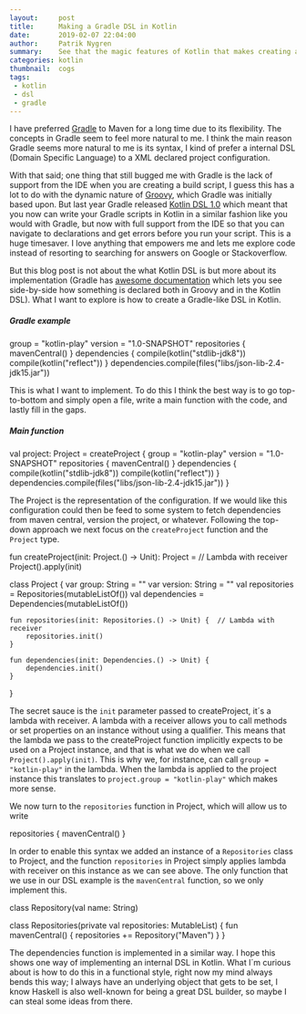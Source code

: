 ```yaml
---
layout:     post
title:      Making a Gradle DSL in Kotlin
date:       2019-02-07 22:04:00
author:     Patrik Nygren
summary:    See that the magic features of Kotlin that makes creating a DSL are not so magic at all.
categories: kotlin
thumbnail:  cogs
tags:
 - kotlin
 - dsl
 - gradle
---
```


I have preferred [Gradle](https://gradle.org/) to Maven for a long time due to its flexibility. The concepts in Gradle seem to feel more natural to me. I think the main reason Gradle seems more natural to me is its syntax, I kind of prefer a internal DSL (Domain Specific Language) to a XML declared project configuration. 

With that said; one thing that still bugged me with Gradle is the lack of support from the IDE when you are creating a build script, I guess this has a lot to do with the dynamic nature of [Groovy](http://groovy-lang.org/), which Gradle was initially based upon. But last year Gradle released [Kotlin DSL 1.0](https://blog.gradle.org/gradle-kotlin-dsl-release-candidate) which meant that you now can write your Gradle scripts in Kotlin in a similar fashion like you would with Gradle, but now with full support from the IDE so that you can navigate to declarations and get errors before you run your script. This is a huge timesaver. I love anything that empowers me and lets me explore code instead of resorting to searching for answers on Google or Stackoverflow.  

But this blog post is not about the what Kotlin DSL is but more about its implementation (Gradle has [awesome documentation](https://docs.gradle.org/current/userguide/tutorial_using_tasks.html) which lets you see side-by-side how something is declared both in Groovy and in the Kotlin DSL). What I want to explore is how to create a Gradle-like DSL in Kotlin.

##### Gradle example

<div class="kotlin-code" theme="darcula" data-highlight-only>
group = "kotlin-play"
version = "1.0-SNAPSHOT"
repositories {
    mavenCentral()
}
dependencies {
    compile(kotlin("stdlib-jdk8"))
    compile(kotlin("reflect"))
}
dependencies.compile(files("libs/json-lib-2.4-jdk15.jar"))
</div>

This is what I want to implement. To do this I think the best way is to go top-to-bottom and simply open a file, write a main function with the code, and lastly fill in the gaps.

##### Main function
 
<div class="kotlin-code" theme="darcula" data-highlight-only>
val project: Project = createProject {
    group = "kotlin-play"
    version = "1.0-SNAPSHOT"
    repositories {
        mavenCentral()
    }
    dependencies {
        compile(kotlin("stdlib-jdk8"))
        compile(kotlin("reflect"))
    }
    dependencies.compile(files("libs/json-lib-2.4-jdk15.jar"))
}
</div>

The Project is the representation of the configuration. If we would like this configuration could then be feed to some system to fetch dependencies from maven central, version the project, or whatever. Following the top-down approach we next focus on the `createProject` function and the `Project` type.

<div class="kotlin-code" theme="darcula" data-highlight-only>
fun createProject(init: Project.() -> Unit): Project = // Lambda with receiver
    Project().apply(init)

class Project {
    var group: String = ""
    var version: String = ""
    val repositories = Repositories(mutableListOf())
    val dependencies = Dependencies(mutableListOf())

    fun repositories(init: Repositories.() -> Unit) {  // Lambda with receiver
        repositories.init()
    }

    fun dependencies(init: Dependencies.() -> Unit) {
        dependencies.init()
    }
}
</div>

The secret sauce is the `init` parameter passed to createProject, it´s a lambda with receiver. A lambda with a receiver allows you to call methods or set properties on an instance without using a qualifier. This means that the lambda we pass to the createProject function implicitly expects to be used on a Project instance, and that is what we do when we call `Project().apply(init)`. This is why we, for instance, can call `group = "kotlin-play"` in the lambda. When the lambda is applied to the project instance this translates to `project.group = "kotlin-play"` which makes more sense. 

We now turn to the `repositories` function in Project, which will allow us to write

<div class="kotlin-code" theme="darcula" data-highlight-only>
repositories {
    mavenCentral()
}
</div>

In order to enable this syntax we added an instance of a `Repositories` class to Project, and the function `repositories` in Project simply applies lambda with receiver on this instance as we can see above. The only function that we use in our DSL example is the `mavenCentral` function, so we only implement this.

<div class="kotlin-code" theme="darcula" data-highlight-only>
class Repository(val name: String)

class Repositories(private val repositories: MutableList) {
    fun mavenCentral() {
        repositories += Repository("Maven")
    }
}
</div>

The dependencies function is implemented in a similar way. I hope this shows one way of implementing an internal DSL in Kotlin. What I´m curious about is how to do this in a functional style, right now my mind always bends this way; I always have an underlying object that gets to be set, I know Haskell is also well-known for being a great DSL builder, so maybe I can steal some ideas from there.